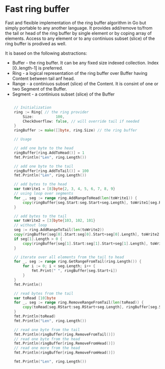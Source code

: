 # Fast ring buffer
Fast and flexible implementation of the ring buffer algorithm in Go but simply portable to any another language.
It provides add/remove to/from the tail or head of the ring buffer by single element or by coping array of elements.
Access to any element or to any continiuos subset (slice) of the ring buffer is prodived as well.

It is based on the following abstractions:
* Buffer - the ring buffer. It can be any fixed size indexed collection. Index [0..length-1] is preferred.
* Ring - a logical representation of the ring buffer over Buffer having Content between tail anf head.
* Range - a continiuos subset (slice) of the Content. It is consint of one or two Segment of the Buffer.
* Segment - a continiuos subset (slice) of the Buffer

```go

	// Initialization
	ring := Ring{ // the ring provider
		Size:          100,
		CheckOverflow: false, // will override tail if needed
	}
	ringBuffer := make([]byte, ring.Size) // the ring buffer

	// Usage

	// add one byte to the head
	ringBuffer[ring.AddToHead()] = 1
	fmt.Println("Len", ring.Length())

	// add one byte to the tail
	ringBuffer[ring.AddToTail()] = 100
	fmt.Println("Len", ring.Length())

	// add bytes to the head
	var toWrite1 = [8]byte{2, 3, 4, 5, 6, 7, 8, 9}
	// using loop over segments
	for _, seg := range ring.AddRangeToHead(len(toWrite1)) {
		copy(ringBuffer[seg.Start:seg.Start+seg.Length], toWrite1[seg.RStart:seg.RStart+seg.Length])
	}

	// add bytes to the tail
	var toWrite2 = [3]byte{103, 102, 101}
	// without loop
	seg := ring.AddRangeToTail(len(toWrite2))
	copy(ringBuffer[seg[0].Start:seg[0].Start+seg[0].Length], toWrite2[0:seg[0].Length])
	if seg[1].Length > 0 {
		copy(ringBuffer[seg[1].Start:seg[1].Start+seg[1].Length], toWrite2[seg[1].Length:])
	}

	// iterate over all elements from the tail to head
	for _, seg := range ring.GetRangeFromTail(ring.Length()) {
		for i := 0; i < seg.Length; i++ {
			fmt.Print(" ", ringBuffer[seg.Start+i])
		}
	}
	fmt.Println()

	// read bytes from the tail
	var toRead [10]byte
	for _, seg := range ring.RemoveRangeFromTail(len(toRead)) {
		copy(toRead[seg.RStart:seg.RStart+seg.Length], ringBuffer[seg.Start:seg.Start+seg.Length])
	}
	fmt.Println(toRead)
	fmt.Println("Len", ring.Length())

	// read one byte from the tail
	fmt.Println(ringBuffer[ring.RemoveFromTail()])
	// read one byte from the head
	fmt.Println(ringBuffer[ring.RemoveFromHead()])
	// read one more from the head
	fmt.Println(ringBuffer[ring.RemoveFromHead()])

	fmt.Println("Len", ring.Length())

```
